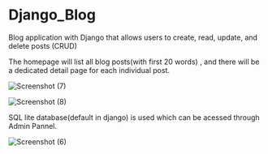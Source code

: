 # Django_Blog

 Blog application with Django that allows users to create, read, update, and delete posts (CRUD)
 
 The homepage will list all blog posts(with first 20 words) , and there will be a dedicated detail page for each individual post.
 
 ![Screenshot (7)](https://user-images.githubusercontent.com/55292083/149667066-24e63b99-8735-4f8c-b8f5-3714c78e4bda.png)
 
 ![Screenshot (8)](https://user-images.githubusercontent.com/55292083/149667076-4f7e8e35-ac55-4a26-b63e-a83ecfac17ae.png)
 
 SQL lite database(default in django) is used which can be acessed through Admin Pannel.

 ![Screenshot (6)](https://user-images.githubusercontent.com/55292083/149667081-6bbccece-d87a-41c1-9815-65e3c197ffaa.png)
